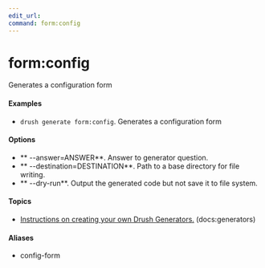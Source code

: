 ```yaml
---
edit_url: 
command: form:config
---
```

# form:config

Generates a configuration form

#### Examples

- <code>drush generate form:config</code>. Generates a configuration form

#### Options

- ** --answer=ANSWER**. Answer to generator question.
- ** --destination=DESTINATION**. Path to a base directory for file writing.
- ** --dry-run**. Output the generated code but not save it to file system.

#### Topics

- [Instructions on creating your own Drush Generators.](../../vendor/drush/drush/docs/generators.md) (docs:generators)

#### Aliases

- config-form

